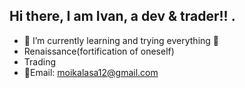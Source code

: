 ## Hi there, I am Ivan, a dev & trader!! .
- 🌱 I’m currently learning  and trying everything 🤣
- Renaissance(fortification of oneself)
- Trading
- 📧Email: moikalasa12@gmail.com

